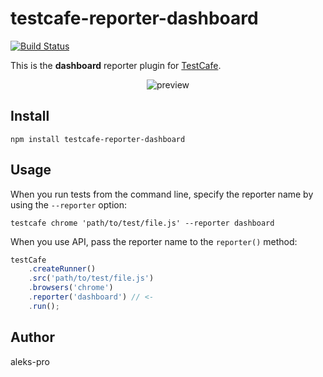 # testcafe-reporter-dashboard
[![Build Status](https://travis-ci.org/aleks-pro/testcafe-reporter-dashboard.svg)](https://travis-ci.org/aleks-pro/testcafe-reporter-dashboard)

This is the **dashboard** reporter plugin for [TestCafe](http://devexpress.github.io/testcafe).

<p align="center">
    <img src="https://raw.github.com/aleks-pro/testcafe-reporter-dashboard/master/media/preview.png" alt="preview" />
</p>

## Install

```
npm install testcafe-reporter-dashboard
```

## Usage

When you run tests from the command line, specify the reporter name by using the `--reporter` option:

```
testcafe chrome 'path/to/test/file.js' --reporter dashboard
```


When you use API, pass the reporter name to the `reporter()` method:

```js
testCafe
    .createRunner()
    .src('path/to/test/file.js')
    .browsers('chrome')
    .reporter('dashboard') // <-
    .run();
```

## Author
aleks-pro 
